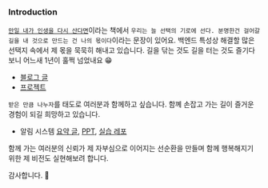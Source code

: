 ### Introduction

[`만일 내가 인생을 다시 산다면`](https://m.yes24.com/Goods/Detail/115142458)이라는 책에서 `우리는 늘 선택의 기로에 선다. 분명한건 걸어갈 길을 내 것으로 만드는 건 나의 몫이다`이라는 문장이 있어요.
백엔드 특성상 해결할 많은 선택지 속에서 제 몫을 묵묵히 해내고 있습니다.
길을 닦는 것도 길을 터는 것도 즐기다보니 어느새 1년이 훌쩍 넘었내요 😁

- [블로그 글](https://tis-blog.vercel.app/)
- [프로젝트](https://tis-blog.vercel.app/projects)

`받은 만큼 나누자`를 태도로 여러분과 함께하고 싶습니다.
함꼐 손잡고 가는 길이 즐거운 경험이 되길 희망하고 있습니다.

- 알림 시스템  [요약 글](https://tis-blog.vercel.app/blog/project/design-notification-system), [PPT](https://docs.google.com/presentation/d/1klUR1RAbCrh41HeEVzWa9yfuN1LHzB7FQjgSrkf3TcM/edit#slide=id.g30453fc0244_0_37), [실습 레포](https://github.com/this-is-spear/hello-notification-system/tree/master)

함께 가는 여러분의 신뢰가 제 자부심으로 이어지는 선순환을 만들며 함께 행복해지기 위한 제 비전도 실현해보려 합니다.

감사합니다. 🎉
